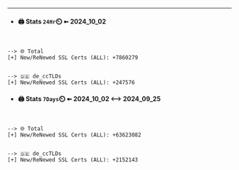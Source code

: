 

---
- #### 🖨️ **Stats** `24Hr`⏲️ ➼ 2024_10_02
```console


--> 🌐 Total
[+] New/ReNewed SSL Certs (ALL): +7860279


--> 🇩🇪 de_ccTLDs
[+] New/ReNewed SSL Certs (ALL): +247576

```

- #### 🖨️ **Stats** `7Days`⏲️ ➼ 2024_10_02 <--> 2024_09_25
```console


--> 🌐 Total
[+] New/ReNewed SSL Certs (ALL): +63623082


--> 🇩🇪 de_ccTLDs
[+] New/ReNewed SSL Certs (ALL): +2152143

```

